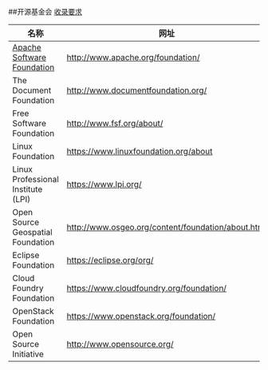 ##开源基金会
[收录要求](README.md#基金会录入标准)

| 名称                                                   	| 网址                              	|
|--------------------------------------------------------	|-----------------------------------	|
| [Apache Software Foundation](foundations/Apache_Software_Foundation.md)                                  | http://www.apache.org/foundation/                                	|
| The Document Foundation                                  |  http://www.documentfoundation.org/                              	|
| Free Software Foundation                                  |  http://www.fsf.org/about/                              	|
| Linux Foundation                                  | https://www.linuxfoundation.org/about                               	|
| Linux Professional Institute (LPI)                                  | https://www.lpi.org/                               	|
| Open Source Geospatial Foundation                                  | http://www.osgeo.org/content/foundation/about.html                               	|
| Eclipse Foundation                                  | https://eclipse.org/org/                               	|
| Cloud Foundry Foundation                                  | https://www.cloudfoundry.org/foundation/                               	|
| OpenStack Foundation                                  | https://www.openstack.org/foundation/                               	|
| Open Source Initiative                                  | http://www.opensource.org/                            | 
